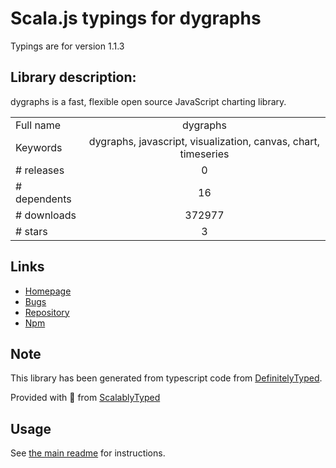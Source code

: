 
# Scala.js typings for dygraphs

Typings are for version 1.1.3

## Library description:
dygraphs is a fast, flexible open source JavaScript charting library.

|                    |                 |
| ------------------ | :-------------: |
| Full name          | dygraphs |
| Keywords           | dygraphs, javascript, visualization, canvas, chart, timeseries |
| # releases         | 0 |
| # dependents       | 16 |
| # downloads        | 372977 |
| # stars            | 3 |

## Links
- [Homepage](https://github.com/danvk/dygraphs)
- [Bugs](https://github.com/danvk/dygraphs/issues)
- [Repository](https://github.com/danvk/dygraphs)
- [Npm](https://www.npmjs.com/package/dygraphs)
    


## Note
This library has been generated from typescript code from [DefinitelyTyped](https://definitelytyped.org).

Provided with :purple_heart: from [ScalablyTyped](https://github.com/oyvindberg/ScalablyTyped)

## Usage
See [the main readme](../../readme.md) for instructions.


